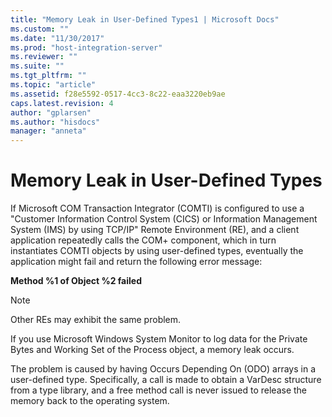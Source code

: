 ```yaml
---
title: "Memory Leak in User-Defined Types1 | Microsoft Docs"
ms.custom: ""
ms.date: "11/30/2017"
ms.prod: "host-integration-server"
ms.reviewer: ""
ms.suite: ""
ms.tgt_pltfrm: ""
ms.topic: "article"
ms.assetid: f28e5592-0517-4cc3-8c22-eaa3220eb9ae
caps.latest.revision: 4
author: "gplarsen"
ms.author: "hisdocs"
manager: "anneta"
---
```

# Memory Leak in User-Defined Types
If Microsoft COM Transaction Integrator (COMTI) is configured to use a "Customer Information Control System (CICS) or Information Management System (IMS) by using TCP/IP" Remote Environment (RE), and a client application repeatedly calls the COM+ component, which in turn instantiates COMTI objects by using user-defined types, eventually the application might fail and return the following error message:  
  
 **Method %1 of Object %2 failed**  
  
> [!NOTE]
>  Other REs may exhibit the same problem.  
  
 If you use Microsoft Windows System Monitor to log data for the Private Bytes and Working Set of the Process object, a memory leak occurs.  
  
 The problem is caused by having Occurs Depending On (ODO) arrays in a user-defined type. Specifically, a call is made to obtain a VarDesc structure from a type library, and a free method call is never issued to release the memory back to the operating system.